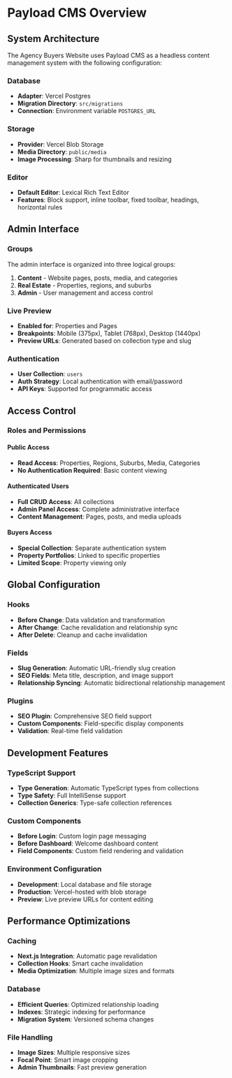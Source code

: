 # Payload CMS Overview

## System Architecture

The Agency Buyers Website uses Payload CMS as a headless content management system with the following configuration:

### Database
- **Adapter**: Vercel Postgres
- **Migration Directory**: `src/migrations`
- **Connection**: Environment variable `POSTGRES_URL`

### Storage
- **Provider**: Vercel Blob Storage
- **Media Directory**: `public/media`
- **Image Processing**: Sharp for thumbnails and resizing

### Editor
- **Default Editor**: Lexical Rich Text Editor
- **Features**: Block support, inline toolbar, fixed toolbar, headings, horizontal rules

## Admin Interface

### Groups
The admin interface is organized into three logical groups:

1. **Content** - Website pages, posts, media, and categories
2. **Real Estate** - Properties, regions, and suburbs
3. **Admin** - User management and access control

### Live Preview
- **Enabled for**: Properties and Pages
- **Breakpoints**: Mobile (375px), Tablet (768px), Desktop (1440px)
- **Preview URLs**: Generated based on collection type and slug

### Authentication
- **User Collection**: `users`
- **Auth Strategy**: Local authentication with email/password
- **API Keys**: Supported for programmatic access

## Access Control

### Roles and Permissions

#### Public Access
- **Read Access**: Properties, Regions, Suburbs, Media, Categories
- **No Authentication Required**: Basic content viewing

#### Authenticated Users
- **Full CRUD Access**: All collections
- **Admin Panel Access**: Complete administrative interface
- **Content Management**: Pages, posts, and media uploads

#### Buyers Access
- **Special Collection**: Separate authentication system
- **Property Portfolios**: Linked to specific properties
- **Limited Scope**: Property viewing only

## Global Configuration

### Hooks
- **Before Change**: Data validation and transformation
- **After Change**: Cache revalidation and relationship sync
- **After Delete**: Cleanup and cache invalidation

### Fields
- **Slug Generation**: Automatic URL-friendly slug creation
- **SEO Fields**: Meta title, description, and image support
- **Relationship Syncing**: Automatic bidirectional relationship management

### Plugins
- **SEO Plugin**: Comprehensive SEO field support
- **Custom Components**: Field-specific display components
- **Validation**: Real-time field validation

## Development Features

### TypeScript Support
- **Type Generation**: Automatic TypeScript types from collections
- **Type Safety**: Full IntelliSense support
- **Collection Generics**: Type-safe collection references

### Custom Components
- **Before Login**: Custom login page messaging
- **Before Dashboard**: Welcome dashboard content
- **Field Components**: Custom field rendering and validation

### Environment Configuration
- **Development**: Local database and file storage
- **Production**: Vercel-hosted with blob storage
- **Preview**: Live preview URLs for content editing

## Performance Optimizations

### Caching
- **Next.js Integration**: Automatic page revalidation
- **Collection Hooks**: Smart cache invalidation
- **Media Optimization**: Multiple image sizes and formats

### Database
- **Efficient Queries**: Optimized relationship loading
- **Indexes**: Strategic indexing for performance
- **Migration System**: Versioned schema changes

### File Handling
- **Image Sizes**: Multiple responsive sizes
- **Focal Point**: Smart image cropping
- **Admin Thumbnails**: Fast preview generation
